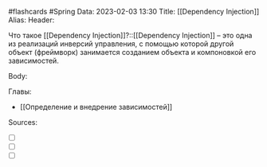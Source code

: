 #flashcards #Spring 
Data: 2023-02-03 13:30
Title: [[Dependency Injection]]
Alias:
Header:

Что такое [[Dependency Injection]]?::[[Dependency Injection]] – это одна из реализаций инверсий управления, с помощью которой другой объект (фреймворк) занимается созданием объекта и компоновкой его зависимостей.
<!--SR:!2023-02-05,1,130-->



Body:





Главы:
- [[Определение и внедрение зависимостей]]


Sources:
- [ ] []()
- [ ] []()
- [ ] []()
